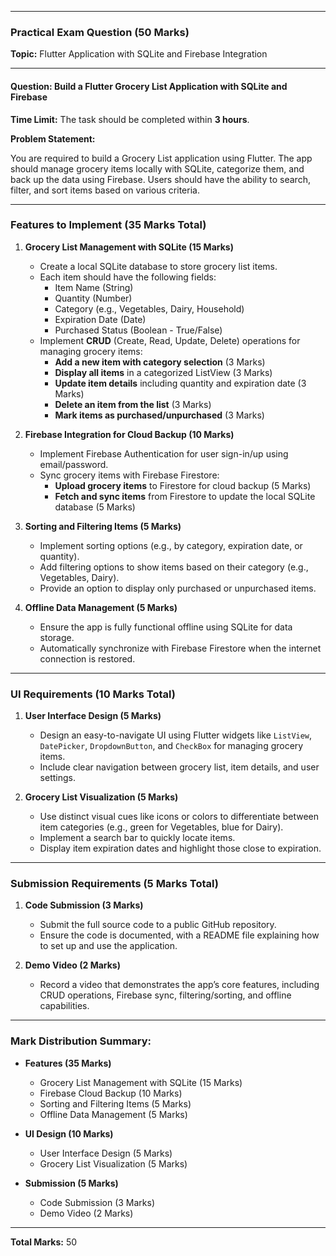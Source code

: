 
---

### Practical Exam Question (50 Marks)  
**Topic:** Flutter Application with SQLite and Firebase Integration  

---

#### **Question: Build a Flutter Grocery List Application with SQLite and Firebase**

**Time Limit:** The task should be completed within **3 hours**.

**Problem Statement:**

You are required to build a Grocery List application using Flutter. The app should manage grocery items locally with SQLite, categorize them, and back up the data using Firebase. Users should have the ability to search, filter, and sort items based on various criteria.

---

### **Features to Implement (35 Marks Total)**

1. **Grocery List Management with SQLite (15 Marks)**  
   - Create a local SQLite database to store grocery list items.  
   - Each item should have the following fields:  
     - Item Name (String)  
     - Quantity (Number)  
     - Category (e.g., Vegetables, Dairy, Household)  
     - Expiration Date (Date)  
     - Purchased Status (Boolean - True/False)  
   - Implement **CRUD** (Create, Read, Update, Delete) operations for managing grocery items:  
     - **Add a new item with category selection** (3 Marks)  
     - **Display all items** in a categorized ListView (3 Marks)  
     - **Update item details** including quantity and expiration date (3 Marks)  
     - **Delete an item from the list** (3 Marks)  
     - **Mark items as purchased/unpurchased** (3 Marks)

2. **Firebase Integration for Cloud Backup (10 Marks)**  
   - Implement Firebase Authentication for user sign-in/up using email/password.  
   - Sync grocery items with Firebase Firestore:  
     - **Upload grocery items** to Firestore for cloud backup (5 Marks)  
     - **Fetch and sync items** from Firestore to update the local SQLite database (5 Marks)

3. **Sorting and Filtering Items (5 Marks)**  
   - Implement sorting options (e.g., by category, expiration date, or quantity).  
   - Add filtering options to show items based on their category (e.g., Vegetables, Dairy).  
   - Provide an option to display only purchased or unpurchased items.

4. **Offline Data Management (5 Marks)**  
   - Ensure the app is fully functional offline using SQLite for data storage.  
   - Automatically synchronize with Firebase Firestore when the internet connection is restored.

---

### **UI Requirements (10 Marks Total)**

1. **User Interface Design (5 Marks)**  
   - Design an easy-to-navigate UI using Flutter widgets like `ListView`, `DatePicker`, `DropdownButton`, and `CheckBox` for managing grocery items.  
   - Include clear navigation between grocery list, item details, and user settings.

2. **Grocery List Visualization (5 Marks)**  
   - Use distinct visual cues like icons or colors to differentiate between item categories (e.g., green for Vegetables, blue for Dairy).  
   - Implement a search bar to quickly locate items.  
   - Display item expiration dates and highlight those close to expiration.

---

### **Submission Requirements (5 Marks Total)**

1. **Code Submission (3 Marks)**  
   - Submit the full source code to a public GitHub repository.  
   - Ensure the code is documented, with a README file explaining how to set up and use the application.

2. **Demo Video (2 Marks)**  
   - Record a video that demonstrates the app’s core features, including CRUD operations, Firebase sync, filtering/sorting, and offline capabilities.

---

### **Mark Distribution Summary:**

- **Features (35 Marks)**  
   - Grocery List Management with SQLite (15 Marks)  
   - Firebase Cloud Backup (10 Marks)  
   - Sorting and Filtering Items (5 Marks)  
   - Offline Data Management (5 Marks)

- **UI Design (10 Marks)**  
   - User Interface Design (5 Marks)  
   - Grocery List Visualization (5 Marks)

- **Submission (5 Marks)**  
   - Code Submission (3 Marks)  
   - Demo Video (2 Marks)

---

**Total Marks:** 50
